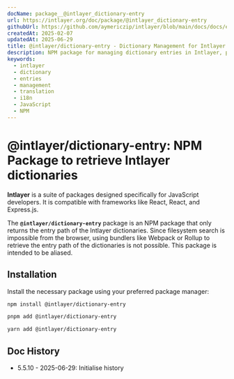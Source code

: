 ```yaml
---
docName: package__@intlayer_dictionary-entry
url: https://intlayer.org/doc/package/@intlayer_dictionary-entry
githubUrl: https://github.com/aymericzip/intlayer/blob/main/docs/docs/en-GB/packages/@intlayer/dictionary-entry/index.md
createdAt: 2025-02-07
updatedAt: 2025-06-29
title: @intlayer/dictionary-entry - Dictionary Management for Intlayer
description: NPM package for managing dictionary entries in Intlayer, providing utilities for creating, updating, and organising translation dictionaries.
keywords:
  - intlayer
  - dictionary
  - entries
  - management
  - translation
  - i18n
  - JavaScript
  - NPM
---
```


# @intlayer/dictionary-entry: NPM Package to retrieve Intlayer dictionaries

**Intlayer** is a suite of packages designed specifically for JavaScript developers. It is compatible with frameworks like React, React, and Express.js.

The **`@intlayer/dictionary-entry`** package is an NPM package that only returns the entry path of the Intlayer dictionaries. Since filesystem search is impossible from the browser, using bundlers like Webpack or Rollup to retrieve the entry path of the dictionaries is not possible. This package is intended to be aliased.

## Installation

Install the necessary package using your preferred package manager:

```bash packageManager="npm"
npm install @intlayer/dictionary-entry
```

```bash packageManager="pnpm"
pnpm add @intlayer/dictionary-entry
```

```bash packageManager="yarn"
yarn add @intlayer/dictionary-entry
```

## Doc History

- 5.5.10 - 2025-06-29: Initialise history

